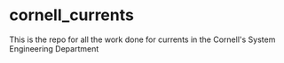 # cornell_currents
This is the repo for all the work done for currents in the Cornell's System Engineering Department
